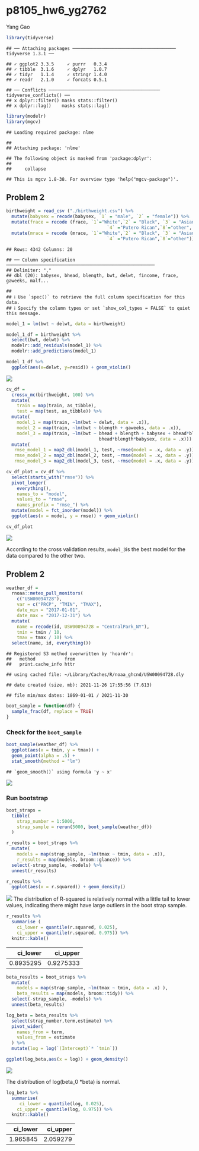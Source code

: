 p8105_hw6_yg2762
================
Yang Gao

``` r
library(tidyverse)
```

    ## ── Attaching packages ─────────────────────────────────────── tidyverse 1.3.1 ──

    ## ✓ ggplot2 3.3.5     ✓ purrr   0.3.4
    ## ✓ tibble  3.1.6     ✓ dplyr   1.0.7
    ## ✓ tidyr   1.1.4     ✓ stringr 1.4.0
    ## ✓ readr   2.1.0     ✓ forcats 0.5.1

    ## ── Conflicts ────────────────────────────────────────── tidyverse_conflicts() ──
    ## x dplyr::filter() masks stats::filter()
    ## x dplyr::lag()    masks stats::lag()

``` r
library(modelr)
library(mgcv)
```

    ## Loading required package: nlme

    ## 
    ## Attaching package: 'nlme'

    ## The following object is masked from 'package:dplyr':
    ## 
    ##     collapse

    ## This is mgcv 1.8-38. For overview type 'help("mgcv-package")'.

## Problem 2

``` r
birthweight = read_csv ("./birthweight.csv") %>% 
  mutate(babysex = recode(babysex, `1` = "male", `2` = "female")) %>% 
  mutate(frace = recode (frace, `1`="White",`2` = "Black", `3` = "Asian", 
                                      `4` ="Putero Rican",`8`="other", `9` = "Unknown")) %>% 
  mutate(mrace = recode (mrace, `1`="White",`2` = "Black", `3` = "Asian", 
                                      `4` ="Putero Rican",`8`="other"))
```

    ## Rows: 4342 Columns: 20

    ## ── Column specification ────────────────────────────────────────────────────────
    ## Delimiter: ","
    ## dbl (20): babysex, bhead, blength, bwt, delwt, fincome, frace, gaweeks, malf...

    ## 
    ## ℹ Use `spec()` to retrieve the full column specification for this data.
    ## ℹ Specify the column types or set `show_col_types = FALSE` to quiet this message.

``` r
model_1 = lm(bwt ~ delwt, data = birthweight)
```

``` r
model_1_df = birthweight %>% 
  select(bwt, delwt) %>% 
  modelr::add_residuals(model_1) %>% 
  modelr::add_predictions(model_1)
```

``` r
model_1_df %>% 
  ggplot(aes(x=delwt, y=resid)) + geom_violin()
```

![](p8105_hw6_yg2762_files/figure-gfm/unnamed-chunk-5-1.png)<!-- -->

``` r
cv_df = 
  crossv_mc(birthweight, 100) %>% 
  mutate(
    train = map(train, as_tibble),
    test = map(test, as_tibble)) %>% 
  mutate(
    model_1 = map(train, ~lm(bwt ~ delwt, data = .x)),
    model_2 = map(train, ~lm(bwt ~ blength + gaweeks, data = .x)),
    model_3 = map(train, ~lm(bwt ~ bhead + blength + babysex + bhead*blength + bhead*babysex + blength*babysex + 
                                   bhead*blength*babysex, data = .x))) %>% 
  mutate(
   rmse_model_1 = map2_dbl(model_1, test, ~rmse(model = .x, data = .y)),
   rmse_model_2 = map2_dbl(model_2, test, ~rmse(model = .x, data = .y)),
   rmse_model_3 = map2_dbl(model_3, test, ~rmse(model = .x, data = .y)))
```

``` r
cv_df_plot = cv_df %>% 
  select(starts_with("rmse")) %>% 
  pivot_longer(
    everything(),
    names_to = "model", 
    values_to = "rmse",
    names_prefix = "rmse_") %>% 
  mutate(model = fct_inorder(model)) %>% 
  ggplot(aes(x = model, y = rmse)) + geom_violin()

cv_df_plot
```

![](p8105_hw6_yg2762_files/figure-gfm/unnamed-chunk-7-1.png)<!-- -->

According to the cross validation results, `model_3`is the best model
for the data compared to the other two.

## Problem 2

``` r
weather_df = 
  rnoaa::meteo_pull_monitors(
    c("USW00094728"),
    var = c("PRCP", "TMIN", "TMAX"), 
    date_min = "2017-01-01",
    date_max = "2017-12-31") %>%
  mutate(
    name = recode(id, USW00094728 = "CentralPark_NY"),
    tmin = tmin / 10,
    tmax = tmax / 10) %>%
  select(name, id, everything())
```

    ## Registered S3 method overwritten by 'hoardr':
    ##   method           from
    ##   print.cache_info httr

    ## using cached file: ~/Library/Caches/R/noaa_ghcnd/USW00094728.dly

    ## date created (size, mb): 2021-11-26 17:55:56 (7.613)

    ## file min/max dates: 1869-01-01 / 2021-11-30

``` r
boot_sample = function(df) {
  sample_frac(df, replace = TRUE)
}
```

### Check for the `boot_sample`

``` r
boot_sample(weather_df) %>% 
  ggplot(aes(x = tmin, y = tmax)) + 
  geom_point(alpha = .5) +
  stat_smooth(method = "lm")
```

    ## `geom_smooth()` using formula 'y ~ x'

![](p8105_hw6_yg2762_files/figure-gfm/unnamed-chunk-10-1.png)<!-- -->

### Run bootstrap

``` r
boot_straps = 
  tibble(
    strap_number = 1:5000,
    strap_sample = rerun(5000, boot_sample(weather_df))
  )
```

``` r
r_results = boot_straps %>% 
  mutate(
    models = map(strap_sample, ~lm(tmax ~ tmin, data = .x)),
    r_results = map(models, broom::glance)) %>% 
  select(-strap_sample, -models) %>% 
  unnest(r_results)
```

``` r
r_results %>% 
  ggplot(aes(x = r.squared)) + geom_density()
```

![](p8105_hw6_yg2762_files/figure-gfm/unnamed-chunk-13-1.png)<!-- -->
The distribution of R-squared is relatively normal with a little tail to
lower values, indicating there might have large outliers in the boot
strap sample.

``` r
r_results %>% 
  summarise (
    ci_lower = quantile(r.squared, 0.025), 
    ci_upper = quantile(r.squared, 0.975)) %>% 
  knitr::kable()
```

|  ci_lower |  ci_upper |
|----------:|----------:|
| 0.8935295 | 0.9275333 |

``` r
beta_results = boot_straps %>% 
  mutate(
    models = map(strap_sample, ~lm(tmax ~ tmin, data = .x) ),
    beta_results = map(models, broom::tidy)) %>% 
  select(-strap_sample, -models) %>% 
  unnest(beta_results) 
```

``` r
log_beta = beta_results %>% 
  select(strap_number,term,estimate) %>% 
  pivot_wider(
    names_from = term,
    values_from = estimate
  ) %>% 
  mutate(log = log(`(Intercept)`* `tmin`))

ggplot(log_beta,aes(x = log)) + geom_density()
```

![](p8105_hw6_yg2762_files/figure-gfm/unnamed-chunk-16-1.png)<!-- -->

The distribution of log(beta_0 \*beta) is normal.

``` r
log_beta %>% 
  summarise(
     ci_lower = quantile(log, 0.025), 
    ci_upper = quantile(log, 0.975)) %>% 
  knitr::kable()
```

| ci_lower | ci_upper |
|---------:|---------:|
| 1.965845 | 2.059279 |
